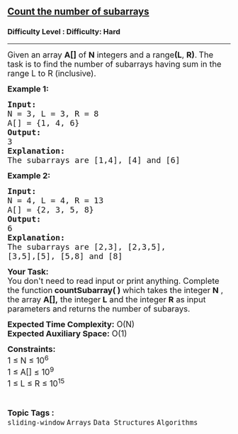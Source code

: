 <h2><a href="https://www.geeksforgeeks.org/problems/count-the-number-of-subarrays/1?page=2&difficulty=Hard&status=unsolved&sortBy=submissions">Count the number of subarrays</a></h2><h3>Difficulty Level : Difficulty: Hard</h3><hr><div class="problems_problem_content__Xm_eO"><p><span style="font-size:18px">Given an array <strong>A[]</strong> of <strong>N</strong>&nbsp;integers and a range<strong>(L</strong>,&nbsp;<strong>R)</strong>.<strong>&nbsp;</strong>The task is to find the number of subarrays having sum in the range L to R (inclusive).</span></p>

<p><span style="font-size:18px"><strong>Example 1:</strong></span></p>

<pre><span style="font-size:18px"><strong>Input:</strong>
N = 3, L = 3, R = 8
A[] = {1, 4, 6}
<strong>Output:</strong> 
3
<strong>Explanation: 
</strong>The subarrays are [1,4], [4] and [6]
</span></pre>

<p><span style="font-size:18px"><strong>Example 2:</strong></span></p>

<pre><span style="font-size:18px"><strong>Input:
</strong>N = 4, L = 4, R = 13
A[] = {2, 3, 5, 8}
<strong>Output: 
</strong>6
<strong>Explanation: 
</strong>The subarrays are [2,3], [2,3,5], 
[3,5],[5], [5,8] and [8]
</span></pre>

<p><span style="font-size:18px"><strong>Your Task:&nbsp;</strong><br>
You don't need to read input or print anything. Complete the function<strong>&nbsp;countSubarray( )</strong>&nbsp;which takes the integer&nbsp;<strong>N</strong>&nbsp;, the array&nbsp;<strong>A[],</strong>&nbsp;the integer<strong>&nbsp;L</strong>&nbsp;and the integer <strong>R</strong> as input parameters and returns the number of subarays.&nbsp;</span></p>

<p><span style="font-size:18px"><strong>Expected Time Complexity:</strong>&nbsp;O(N)<br>
<strong>Expected Auxiliary Space:</strong>&nbsp;O(1)</span></p>

<p><span style="font-size:18px"><strong>Constraints:</strong><br>
1 ≤ N&nbsp;≤&nbsp;10<sup>6</sup><br>
1 ≤ A[]&nbsp;≤ 10<sup>9</sup><br>
1 ≤ L&nbsp;≤ R&nbsp;≤ 10<sup>15</sup></span></p>
</div><br><p><span style=font-size:18px><strong>Topic Tags : </strong><br><code>sliding-window</code>&nbsp;<code>Arrays</code>&nbsp;<code>Data Structures</code>&nbsp;<code>Algorithms</code>&nbsp;
